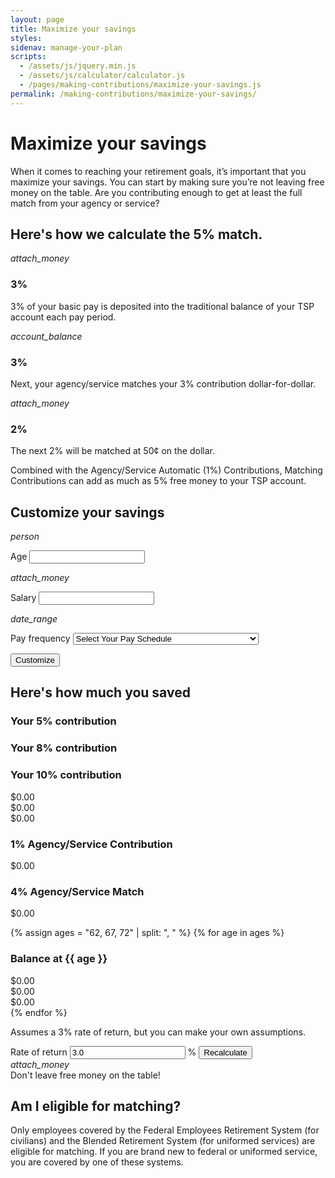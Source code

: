 ```yaml
---
layout: page
title: Maximize your savings
styles:
sidenav: manage-your-plan
scripts:
  - /assets/js/jquery.min.js
  - /assets/js/calculator/calculator.js
  - /pages/making-contributions/maximize-your-savings.js
permalink: /making-contributions/maximize-your-savings/
---
```

# Maximize your savings

When it comes to reaching your retirement goals, it’s important that you
maximize your savings. You can start by making sure you’re not leaving free
money on the table. Are you contributing enough to get at least the full match from your agency or service?



<!-- HOW CALCULATED -->
<section id="maximize">
<div class="usa-grid-full">
  <div class="usa-width-one-whole silver"><h2>Here's how we calculate the 5% match.</h2></div>
</div>
<div class="usa-grid-full calculate">
  <div class="usa-width-one-third gradient-1">
    <i class="material-icons md-120">attach_money</i>
    <h3>3%</h3>
    <p>3% of your basic pay is deposited into the traditional balance of your TSP account each pay period.</p></div>
  <div class="usa-width-one-third gradient-2">
    <i class="material-icons md-120">account_balance</i><h3>3%</h3>
    <p>Next, your agency/service matches your 3% contribution dollar-for-dollar.</p></div>
  <div class="usa-width-one-third gradient-3">
    <i class="material-icons md-120">attach_money</i><h3>2%</h3>
    <p>The next 2% will be matched at 50&#162; on the dollar.</p></div>
</div>

<div class="usa-grid-full">
  <div class="usa-width-one-whole ">
  <div class="match silver">Combined with the Agency/Service Automatic (1%) Contributions, Matching Contributions can add as much as 5% free money to your TSP account.</div></div>
</div>
</section> <!-- // end #maximize -->

<!-- CUSTOMIZE YOUR SAVINGS -->
<section id="customize">
<div class="usa-grid-full customize">
  <div class="usa-width-one-whole blue-medium"><h2>Customize your savings</h2></div>
</div>
<div class="usa-grid-full">
  <div class="usa-width-one-third">
  <i class="material-icons md-144">person</i>
  <p><label for="your-age">Age</label>
  <input id="your-age" name="retire-age" type="number"></p></div>
  <div class="usa-width-one-third">
  <i class="material-icons md-144">attach_money</i>
  <p><label for="your-salary">Salary</label>
  <input id="your-salary" name="salary" type="text"></p></div>
  <div class="usa-width-one-third">
  <i class="material-icons md-144">date_range</i>
  <p>
  <label for="pay-frequency">Pay frequency</label>
    <select id="pay-frequency" name="frequency" type="text">
       <option value="Select">Select Your Pay Schedule</option>
       <option value="Biweekly">Biweekly (every 2 weeks, 26 times a year)</option>
       <option value="Weekly">Weekly (52 times a year)</option>
       <option value="Semi-monthly">Semi-monthly (twice a month, 24 times a year)</option>
       <option value="Monthly">Monthly (12 times a year).</option>
    </select></p></div>
</div>
<div class="usa-grid-full">
  <div class="usa-width-one-whole"><button class="usa-button" onClick="calculate(1);">Customize</button></div>
</div>
</section> <!-- // end #customize -->

<!-- HERE'S HOW MUCH YOU SAVED -->
<section id="how-much-you-saved">
<div class="usa-grid-full">
  <div class="usa-width-one-whole blue-medium"><h2>Here's how much you saved</h2></div>
</div>
<!-- CONTRIBUTION AMOUNTS % -->
<div class="usa-grid-full">
 <div class="usa-width-one-third silver"><h3>Your 5% contribution</h3></div>
 <div class="usa-width-one-third silver"><h3>Your 8% contribution</h3></div>
 <div class="usa-width-one-third silver"><h3>Your 10% contribution</h3></div>
</div>
<div class="usa-grid-full value">
 <div class="usa-width-one-third " id="contrib1">$0.00</div>
 <div class="usa-width-one-third " id="contrib2">$0.00</div>
 <div class="usa-width-one-third " id="contrib3">$0.00</div>
</div>

<!-- 1% AGENCY/SERVICE CONTRIBUTION -->
<div class="usa-grid-full">
  <div class="usa-width-one-whole silver"><h3>1% Agency/Service Contribution</h3></div>
</div>
<div class="usa-grid-full value">
  <div class="usa-width-one-whole " id="agencyContrib">$0.00</div>
</div>

<!-- 4% AGENCY/SERVICE CONTRIBUTION -->
<div class="usa-grid-full">
  <div class="usa-width-one-whole silver"><h3>4% Agency/Service Match</h3></div>
</div>
<div class="usa-grid-full value">
  <div class="usa-width-one-whole " id="agencyMatch">$0.00</div>
</div>

<!-- BALANCE blocks for AGEs -->
{% assign ages = "62, 67, 72" | split: ", " %}
{% for age in ages %}
  <!-- BALANCE AGE {{ age }} -->
  <div class="usa-grid-full">
    <div class="usa-width-one-whole silver"><h3>Balance at {{ age }}</h3></div>
  </div>
  <div class="usa-grid-full value">
   <div class="usa-width-one-third" id="balance-1-{{ age }}">$0.00</div>
   <div class="usa-width-one-third" id="balance-2-{{ age }}">$0.00</div>
   <div class="usa-width-one-third" id="balance-3-{{ age }}">$0.00</div>
  </div>
{% endfor %}

<!-- RECALCULATE -->
<div class="usa-grid-full">
  <div class="usa-width-one-whole recalculate">
  <p>Assumes a 3% rate of return, but you can make your own assumptions.</p>
  <label for="your-rate-of-return">Rate of return</label>
    <span>
      <input id="your-rate-of-return" name="return-rate" type="number" value="3.0">
      <span class="percent">%</span>
      <button class="usa-button" onClick="calculate(1);">Recalculate</button>
    </span>
  </div>
</div>

</section> <!-- // end #how-much-you-saved -->

<!-- DON'T LEAVE FREE MONEY ON THE TABLE -->
<section id="free-money-honey">
<div class="usa-grid-full">
  <div class="usa-width-one-whole "><i class="material-icons md-48">attach_money</i></div>
  <div class="usa-width-one-whole ">Don't leave free money on the table!</div>
</div>
</section> <!-- // end #free-money-honey -->

<!-- ![How to maximize your 5% matching contributions](/assets/img/infographs/maximize-your-savings.png) -->

## Am I eligible for matching?
Only employees covered by the <span data-term="Federal Employees' Retirement System (FERS)" class="js-glossary-toggle term term-end">Federal Employees Retirement System</span> (for civilians) and the <span data-term="Blended Retirement System (BRS)" class="js-glossary-toggle term term-end">Blended Retirement System </span> (for uniformed services) are eligible for matching. If you are brand new to federal or uniformed service, you are covered by one of these systems.
